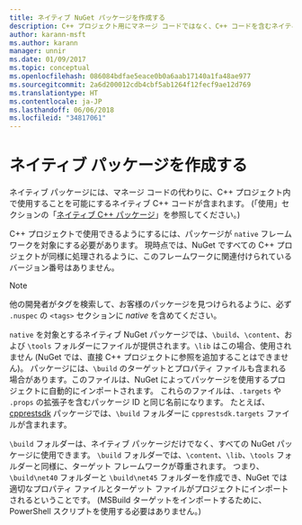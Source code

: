 ```yaml
---
title: ネイティブ NuGet パッケージを作成する
description: C++ プロジェクト用にマネージ コードではなく、C++ コードを含むネイティブ NuGet パッケージを作成する方法に関する詳細です。
author: karann-msft
ms.author: karann
manager: unnir
ms.date: 01/09/2017
ms.topic: conceptual
ms.openlocfilehash: 086084bdfae5eace0b0a6aab17140a1fa48ae977
ms.sourcegitcommit: 2a6d200012cdb4cbf5ab1264f12fecf9ae12d769
ms.translationtype: HT
ms.contentlocale: ja-JP
ms.lasthandoff: 06/06/2018
ms.locfileid: "34817061"
---
```

# <a name="creating-native-packages"></a>ネイティブ パッケージを作成する

ネイティブ パッケージには、マネージ コードの代わりに、C++ プロジェクト内で使用することを可能にするネイティブ C++ コードが含まれます。 (「使用」セクションの「[ネイティブ C++ パッケージ](../consume-packages/finding-and-choosing-packages.md#native-c-packages)」を参照してください。)

C++ プロジェクトで使用できるようにするには、パッケージが `native` フレームワークを対象にする必要があります。 現時点では、NuGet ですべての C++ プロジェクトが同様に処理されるように、このフレームワークに関連付けられているバージョン番号はありません。

> [!Note]
> 他の開発者がタグを検索して、お客様のパッケージを見つけられるように、必ず `.nuspec` の `<tags>` セクションに *native* を含めてください。

`native` を対象とするネイティブ NuGet パッケージでは、`\build`、`\content`、および `\tools` フォルダーにファイルが提供されます。`\lib` はこの場合、使用されません (NuGet では、直接 C++ プロジェクトに参照を追加することはできません)。 パッケージには、`\build` のターゲットとプロパティ ファイルも含まれる場合があります。このファイルは、NuGet によってパッケージを使用するプロジェクトに自動的にインポートされます。 これらのファイルは、`.targets` や `.props` の拡張子を含むパッケージ ID と同じ名前になります。 たとえば、[cpprestsdk](https://nuget.org/packages/cpprestsdk/) パッケージでは、`\build` フォルダーに `cpprestsdk.targets` ファイルが含まれます。

`\build` フォルダーは、ネイティブ パッケージだけでなく、すべての NuGet パッケージに使用できます。 `\build` フォルダーでは、`\content`、`\lib`、`\tools` フォルダーと同様に、ターゲット フレームワークが尊重されます。 つまり、`\build\net40` フォルダーと `\build\net45` フォルダーを作成でき、NuGet では適切なプロパティ ファイルとターゲット ファイルがプロジェクトにインポートされるということです。 (MSBuild ターゲットをインポートするために、PowerShell スクリプトを使用する必要はありません。)
